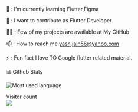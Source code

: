 🌱 : I’m currently learning Flutter,Figma

👯 : I want to contribute as Flutter Developer

👨‍💻 : Few of my projects are available at My GitHub

📫 : How to reach me  yash.jain56@yahoo.com

⚡ : Fun fact I love TO Google flutter related material.

📊 Github Stats 

![Most used language](https://github-readme-stats.vercel.app/api?username=gityash56)
 
<p > 
  Visitor count<br>
  <img src="https://profile-counter.glitch.me/gityash56/count.svg" />
</p>


<!---
gityash56/gityash56 is a ✨ special ✨ repository because its `README.md` (this file) appears on your GitHub profile.
You can click the Preview link to take a look at your changes.
--->
